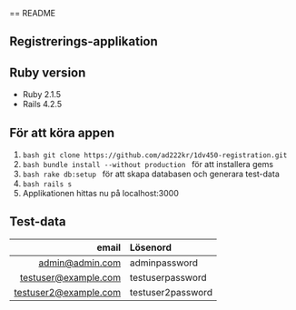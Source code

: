 == README

## Registrerings-applikation

## Ruby version
* Ruby 2.1.5
* Rails 4.2.5

## För att köra appen
1. ```bash git clone https://github.com/ad222kr/1dv450-registration.git ``` 
2. ```bash bundle install --without production ``` för att installera gems
3. ```bash rake db:setup ``` för att skapa databasen och generara test-data
4. ```bash rails s ```
5. Applikationen hittas nu på localhost:3000

## Test-data
| email | Lösenord |
|----:|:-------|
| admin@admin.com | adminpassword |
| testuser@example.com | testuserpassword |
| testuser2@example.com | testuser2password |
